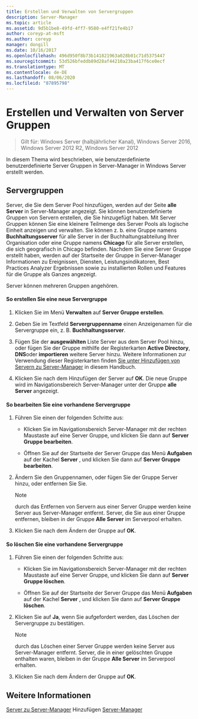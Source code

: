 ```yaml
---
title: Erstellen und Verwalten von Servergruppen
description: Server-Manager
ms.topic: article
ms.assetid: 9d5b1be8-49fd-4ff7-9580-e4ff21fe4b17
author: coreyp-at-msft
ms.author: coreyp
manager: dongill
ms.date: 10/16/2017
ms.openlocfilehash: 496d950f8b73b141821963a028b01c71d5375447
ms.sourcegitcommit: 53d526bfeddb89d28af44210a23ba417f6ce0ecf
ms.translationtype: MT
ms.contentlocale: de-DE
ms.lasthandoff: 08/06/2020
ms.locfileid: "87895798"
---
```

# <a name="create-and-manage-server-groups"></a>Erstellen und Verwalten von Server Gruppen

>Gilt für: Windows Server (halbjährlicher Kanal), Windows Server 2016, Windows Server 2012 R2, Windows Server 2012

In diesem Thema wird beschrieben, wie benutzerdefinierte benutzerdefinierte Server Gruppen in Server-Manager in Windows Server erstellt werden.

## <a name="server-groups"></a><a name=BKMK_groups></a>Servergruppen
Server, die Sie dem Server Pool hinzufügen, werden auf der Seite **alle Server** in Server-Manager angezeigt. Sie können benutzerdefinierte Gruppen von Servern erstellen, die Sie hinzugefügt haben. Mit Server Gruppen können Sie eine kleinere Teilmenge des Server Pools als logische Einheit anzeigen und verwalten. Sie können z. b. eine Gruppe namens **Buchhaltungsserver** für alle Server in der Buchhaltungsabteilung Ihrer Organisation oder eine Gruppe namens **Chicago** für alle Server erstellen, die sich geografisch in Chicago befinden. Nachdem Sie eine Server Gruppe erstellt haben, werden auf der Startseite der Gruppe in Server-Manager Informationen zu Ereignissen, Diensten, Leistungsindikatoren, Best Practices Analyzer Ergebnissen sowie zu installierten Rollen und Features für die Gruppe als Ganzes angezeigt.

Server können mehreren Gruppen angehören.

#### <a name="to-create-a-new-server-group"></a>So erstellen Sie eine neue Servergruppe

1.  Klicken Sie im Menü **Verwalten** auf **Server Gruppe erstellen**.

2.  Geben Sie im Textfeld **Servergruppenname** einen Anzeigenamen für die Servergruppe ein, z. B. **Buchhaltungsserver**.

3.  Fügen Sie der **ausgewählten** Liste Server aus dem Server Pool hinzu, oder fügen Sie der Gruppe mithilfe der Registerkarten **Active Directory**, **DNS**oder **importieren** weitere Server hinzu. Weitere Informationen zur Verwendung dieser Registerkarten finden [Sie unter Hinzufügen von Servern zu Server-Manager](add-servers-to-server-manager.md) in diesem Handbuch.

4.  Klicken Sie nach dem Hinzufügen der Server auf **OK**. Die neue Gruppe wird im Navigationsbereich Server-Manager unter der Gruppe **alle Server** angezeigt.

#### <a name="to-edit-an-existing-server-group"></a>So bearbeiten Sie eine vorhandene Servergruppe

1.  Führen Sie einen der folgenden Schritte aus:

    -   Klicken Sie im Navigationsbereich Server-Manager mit der rechten Maustaste auf eine Server Gruppe, und klicken Sie dann auf **Server Gruppe bearbeiten**.

    -   Öffnen Sie auf der Startseite der Server Gruppe das Menü **Aufgaben** auf der Kachel **Server** , und klicken Sie dann auf **Server Gruppe bearbeiten**.

2.  Ändern Sie den Gruppennamen, oder fügen Sie der Gruppe Server hinzu, oder entfernen Sie Sie.

    > [!NOTE]
    > durch das Entfernen von Servern aus einer Server Gruppe werden keine Server aus Server-Manager entfernt. Server, die Sie aus einer Gruppe entfernen, bleiben in der Gruppe **Alle Server** im Serverpool erhalten.

3.  Klicken Sie nach dem Ändern der Gruppe auf **OK**.

#### <a name="to-delete-an-existing-server-group"></a>So löschen Sie eine vorhandene Servergruppe

1.  Führen Sie einen der folgenden Schritte aus:

    -   Klicken Sie im Navigationsbereich Server-Manager mit der rechten Maustaste auf eine Server Gruppe, und klicken Sie dann auf **Server Gruppe löschen**.

    -   Öffnen Sie auf der Startseite der Server Gruppe das Menü **Aufgaben** auf der Kachel **Server** , und klicken Sie dann auf **Server Gruppe löschen**.

2.  Klicken Sie auf **Ja**, wenn Sie aufgefordert werden, das Löschen der Servergruppe zu bestätigen.

    > [!NOTE]
    > durch das Löschen einer Server Gruppe werden keine Server aus Server-Manager entfernt. Server, die in einer gelöschten Gruppe enthalten waren, bleiben in der Gruppe **Alle Server** im Serverpool erhalten.

3.  Klicken Sie nach dem Ändern der Gruppe auf **OK**.

## <a name="see-also"></a>Weitere Informationen
[Server zu Server-Manager](add-servers-to-server-manager.md) 
 Hinzufügen [Server-Manager](server-manager.md)



